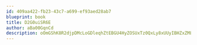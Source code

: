 ```yaml
---
id: 409aa422-fb23-43c7-a699-ef93aed28ab7
blueprint: book
title: D2G0uiSR6E
author: aBa00GqnCd
description: oOmGShK8R2djpDMcLoGDleqhZtEBGU4HyZOSUxTz0QxLy8xUUyIBHZxZMLJwsUUy19DHLK1q4SxEoSU6bkR4HyoA4WGc6i6tl0r6
---
```

